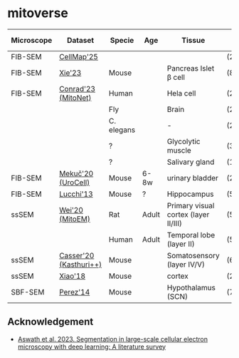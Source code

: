 # mitoverse


|Microscope | Dataset  |    Specie   | Age   | Tissue | Avg Shape (xyz)   | Resolution   | # Mitos   |
|-----------|----------|-------------|-------|--------|-------------------|--------------|-----------|
|FIB-SEM    |[CellMap'25](https://cellmapchallenge.janelia.org/)||||     (219,210,217)x147  | 8x8x8        | 1580      |
|FIB-SEM    |[Xie'23](https://github.com/bowang-lab/MAESTER)|Mouse||Pancreas Islet β cell|(874,669,979)x7    | 16x16x16     |         |
|FIB-SEM    |[Conrad'23 (MitoNet)](https://volume-em.github.io/empanada.html)|Human||Hela cell|(256,256,256)    | 15x15x15     | 68        |
|    ||           Fly        |       | Brain             | (256,255,255)      | 12x12x12     | 91        |
|    ||           C. elegans |       | -                 | (256,256,256)      | 24x24x24     | 241       |
|    ||              ?       |       | Glycolytic muscle | (302,383,765)      | 18x18x18     | 104       |
|    ||               ?      |       | Salivary gland    | (140,1081,1200)    | 15x15x15     | 46        |
|FIB-SEM    |[Mekuč'20 (UroCell)](https://github.com/MancaZerovnikMekuc/UroCell)|Mouse|6-8w|urinary bladder|(256,256,256)x5|16x16x15| 287  |
|FIB-SEM    |[Lucchi'13](https://www.epfl.ch/labs/cvlab/data/data-em/)|Mouse|?|Hippocampus|(512,768,82)|10x10x10|70|
|ssSEM      |[Wei'20 (MitoEM)](https://mitoem.grand-challenge.org/)|Rat|Adult|Primary visual cortex (layer II/III)|(512,512,500)x64|8x8x30| 8201|
|      |          |  Human      | Adult |Temporal lobe (layer II) | (512,512,500)x64    | 8x8x30       | 13537     |
|ssSEM      |[Casser'20 (Kasthuri++)](https://sites.google.com/view/connectomics/) | Mouse     |       |Somatosensory (layer IV/V) | (699,791,80)x2      |12x12x30      | 267       |
|ssSEM      |[Xiao'18](https://www.frontiersin.org/journals/neuroanatomy/articles/10.3389/fnana.2018.00092/full)|Mouse||cortex|(2156,2104,31)|8x8x50|   468  |
|SBF-SEM    |[Perez'14](https://www.sci.utah.edu/releases/chm_v2.1.367/chm-supplemental_data.zip)|Mouse||Hypothalamus (SCN)|(750,750,45)x2|8x8x30|    |

## Acknowledgement
- [Aswath et al. 2023. Segmentation in large-scale cellular electron microscopy with deep learning: A literature survey](https://arxiv.org/abs/2206.07171)
